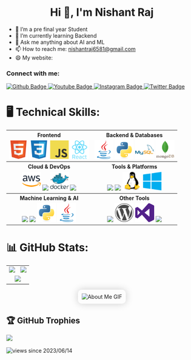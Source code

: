  <h1 align="center">Hi 👋, I'm Nishant Raj</h1>

- 🔭 I’m a pre final year Student
- 🌱 I’m currently learning Backend
- 💬 Ask me anything about AI and ML
- 📫 How to reach me: nishantraj6581@gmail.com
- 😄 My website:
  
### Connect with me:
<div id="badges">
  <a href="https://github.com/thenishantraj">
    <img src="https://img.shields.io/badge/Github-white?style=for-the-badge&logo=Github&logoColor=black" alt="Github Badge"/>
  </a>
  <a href="https://www.youtube.com/@the_nishant_raj">
    <img src="https://img.shields.io/badge/YouTube-red?style=for-the-badge&logo=youtube&logoColor=white" alt="Youtube Badge"/>
  </a>
   <a href="https://www.instagram.com/the_nishant_raj/?utm_source=ig_web_button_share_sheet">
    <img src="https://img.shields.io/badge/Instagram-purple?style=for-the-badge&logo=instagram&logoColor=white" alt="Instagram Badge"/>
  </a>
   <a href="https://x.com/NishantRaj2021">
    <img src="https://img.shields.io/badge/Twitter-blue?style=for-the-badge&logo=twitter&logoColor=white" alt="Twitter Badge"/>
  </a>
</div>

# 🖥️ Technical Skills:

<table align="center">
  <tr>
    <th>Frontend</th>
    <th>Backend & Databases</th>
  </tr>
  <tr>
    <td align="center">
      <img src="https://raw.githubusercontent.com/devicons/devicon/master/icons/html5/html5-original.svg" width="50px">
      <img src="https://raw.githubusercontent.com/devicons/devicon/master/icons/css3/css3-original.svg" width="50px">
      <img src="https://raw.githubusercontent.com/devicons/devicon/master/icons/javascript/javascript-original.svg" width="50px">
      <img src="https://raw.githubusercontent.com/devicons/devicon/master/icons/react/react-original-wordmark.svg" width="50px">
    </td>
    <td align="center">
      <img src="https://raw.githubusercontent.com/devicons/devicon/master/icons/java/java-original.svg" width="50px">
      <img src="https://raw.githubusercontent.com/devicons/devicon/master/icons/python/python-original.svg" width="50px">
      <img src="https://raw.githubusercontent.com/devicons/devicon/master/icons/mysql/mysql-original-wordmark.svg" width="50px">
      <img src="https://raw.githubusercontent.com/devicons/devicon/master/icons/mongodb/mongodb-original-wordmark.svg" width="50px">
    </td>
  </tr>
  
  <tr>
    <th>Cloud & DevOps</th>
    <th>Tools & Platforms</th>
  </tr>
  <tr>
    <td align="center">
      <img src="https://raw.githubusercontent.com/devicons/devicon/master/icons/amazonwebservices/amazonwebservices-original-wordmark.svg" width="50px">
      <img src="https://www.vectorlogo.zone/logos/google_cloud/google_cloud-icon.svg" width="50px">
      <img src="https://raw.githubusercontent.com/devicons/devicon/master/icons/docker/docker-original-wordmark.svg" width="50px">
      <img src="https://www.vectorlogo.zone/logos/azure/azure-icon.svg" width="50px">
    </td>
    <td align="center">
      <img src="https://www.vectorlogo.zone/logos/git-scm/git-scm-icon.svg" width="50px">
      <img src="https://www.vectorlogo.zone/logos/github/github-icon.svg" width="50px">
      <img src="https://raw.githubusercontent.com/devicons/devicon/master/icons/linux/linux-original.svg" width="50px">
      <img src="https://raw.githubusercontent.com/devicons/devicon/master/icons/windows8/windows8-original.svg" width="50px">
    </td>
  </tr>
  
  <tr>
    <th>Machine Learning & AI</th>
    <th>Other Tools</th>
  </tr>
  <tr>
    <td align="center">
      <img src="https://www.vectorlogo.zone/logos/tensorflow/tensorflow-icon.svg" width="50px">
      <img src="https://www.vectorlogo.zone/logos/opencv/opencv-icon.svg" width="50px">
      <img src="https://raw.githubusercontent.com/devicons/devicon/master/icons/python/python-original.svg" width="50px">
      <img src="https://raw.githubusercontent.com/devicons/devicon/master/icons/java/java-original.svg" width="50px">
    </td>
    <td align="center">
      <img src="https://www.vectorlogo.zone/logos/canva/canva-icon.svg" width="50px">
      <img src="https://raw.githubusercontent.com/devicons/devicon/master/icons/wordpress/wordpress-plain.svg" width="50px">
      <img src="https://raw.githubusercontent.com/devicons/devicon/master/icons/visualstudio/visualstudio-plain.svg" width="50px">
      <img src="https://cdn.worldvectorlogo.com/logos/arduino-1.svg" width="50px">
    </td>
  </tr>
</table>


# 📊 GitHub Stats:
<div align="center">

  <table>
    <tr>
      <td>
        <img src="https://github-readme-stats.vercel.app/api/top-langs/?username=thenishantraj&theme=radical&border=false&include_all_commits=true&count_private=true&layout=compact" width="400px">
      </td>
      <td>
        <img src="https://github-readme-stats.vercel.app/api?username=thenishantraj&theme=radical&border=false&include_all_commits=true&count_private=true" width="400px">
      </td>
    </tr>
    <tr>
      <td colspan="2" align="center">
        <img src="https://github-readme-streak-stats.herokuapp.com/?user=thenishantraj&theme=radical&hide_border=false" width="820px">
      </td>
    </tr>
  </table>

</div>


<div align="center">
  <div style="
      display: inline-block;
      padding: 10px;
      border-radius: 10px;
      box-shadow: 0px 0px 20px rgba(0, 0, 0, 0.2);
      animation: borderColorChange 3s infinite alternate;
    ">
    <img src="https://github.com/7oSkaaa/7oSkaaa/blob/main/Images/about_me.gif?raw=true" 
         alt="About Me GIF" width="250px" />
  </div>
</div>



## 🏆 GitHub Trophies  
![](https://github-profile-trophy.vercel.app/?username=thenishantraj&theme=radical&no-frame=false&no-bg=true&margin-w=4)  

<!--END_SECTION:waka-->
![views since 2023/06/14](https://visitor-badge-deno.deno.dev/thenishantraj.thenishantraj.svg)
